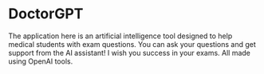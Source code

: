 # DoctorGPT
The application here is an artificial intelligence tool designed to help medical students with exam questions. You can ask your questions and get support from the AI assistant! I wish you success in your exams. All made using OpenAI tools.
